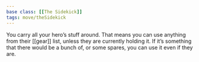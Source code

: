 ```yaml
---
base class: [[The Sidekick]]
tags: move/theSidekick
---
```

 You carry all your hero’s stuff around. That means you can use anything from their [[gear]] list, unless they are currently holding it. If it’s something that there would be a bunch of, or some spares, you can use it even if they are.